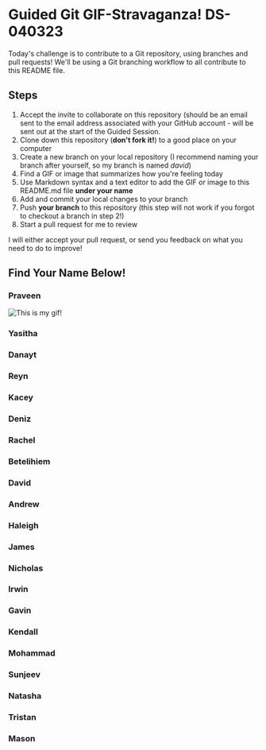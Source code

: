 # Guided Git GIF-Stravaganza! DS-040323

Today's challenge is to contribute to a Git repository, using branches and pull requests! We'll be using a Git branching workflow to all contribute to this README file.

## Steps

1. Accept the invite to collaborate on this repository (should be an email sent to the email address associated with your GitHub account - will be sent out at the start of the Guided Session.
2. Clone down this repository (**don't fork it!**) to a good place on your computer
3. Create a new branch on your local repository (I recommend naming your branch after yourself, so my branch is named _david_)
4. Find a GIF or image that summarizes how you're feeling today
5. Use Markdown syntax and a text editor to add the GIF or image to this README.md file **under your name**
6. Add and commit your local changes to your branch
7. Push **your branch** to this repository (this step will not work if you forgot to checkout a branch in step 2!)
8. Start a pull request for me to review

I will either accept your pull request, or send you feedback on what you need to do to improve!

## Find Your Name Below!

### Praveen
![This is my gif!](https://media.giphy.com/media/Y4pAQv58ETJgRwoLxj/giphy-downsized-large.gif)

### Yasitha


### Danayt


### Reyn


### Kacey


### Deniz


### Rachel


### Betelihiem


### David


### Andrew


### Haleigh


### James


### Nicholas


### Irwin


### Gavin


### Kendall


### Mohammad


### Sunjeev


### Natasha


### Tristan


### Mason

